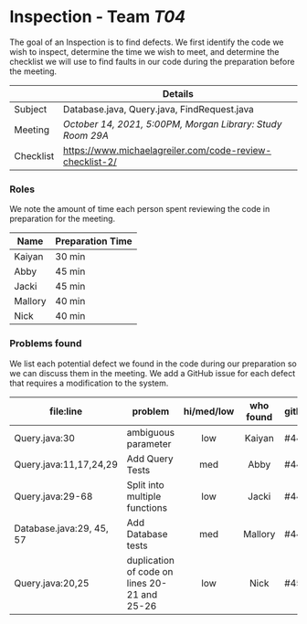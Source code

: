 # Inspection - Team *T04* 

The goal of an Inspection is to find defects.
We first identify the code we wish to inspect, determine the time we wish to meet, and determine the checklist we will use to find faults in our code during the preparation before the meeting.

|  | Details |
| ----- | ----- |
| Subject | Database.java, Query.java, FindRequest.java |
| Meeting | *October 14, 2021, 5:00PM, Morgan Library: Study Room 29A* |
| Checklist | https://www.michaelagreiler.com/code-review-checklist-2/ |

### Roles

We note the amount of time each person spent reviewing the code in preparation for the meeting.

| Name | Preparation Time |
| ---- | ---- |
| Kaiyan | 30 min |
| Abby | 45 min |
| Jacki | 45 min |
| Mallory | 40 min |
| Nick | 40 min |


### Problems found

We list each potential defect we found in the code during our preparation so we can discuss them in the meeting.
We add a GitHub issue for each defect that requires a modification to the system.

| file:line | problem | hi/med/low | who found | github#  |
| --- | --- | :---: | :---: | --- |
| Query.java:30 | ambiguous parameter| low | Kaiyan | #446 |
| Query.java:11,17,24,29 | Add Query Tests | med | Abby | #442 |
| Query.java:29-68 | Split into multiple functions | low | Jacki | #448 |
| Database.java:29, 45, 57 | Add Database tests | med | Mallory | #447 |
| Query.java:20,25 | duplication of code on lines 20-21 and 25-26 | low | Nick | #450 |

